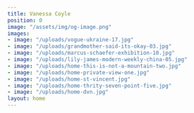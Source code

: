 ```yaml
---
title: Vanessa Coyle
position: 0
image: "/assets/img/og-image.png"
images:
- image: "/uploads/vogue-ukraine-17.jpg"
- image: "/uploads/grandmother-said-its-okay-03.jpg"
- image: "/uploads/marcus-schaefer-exhibition-10.jpg"
- image: "/uploads/lily-james-modern-weekly-china-05.jpg"
- image: "/uploads/home-this-is-not-a-mountain-two.jpg"
- image: "/uploads/home-private-view-one.jpg"
- image: "/uploads/home-st-vincent.jpg"
- image: "/uploads/home-thrity-seven-point-five.jpg"
- image: "/uploads/home-dvn.jpg"
layout: home
---
```


